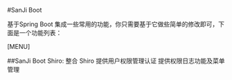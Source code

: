 #SanJi Boot

基于Spring Boot 集成一些常用的功能，你只需要基于它做些简单的修改即可，下面是一个功能列表：

[MENU]

##SanJi Boot Shiro:
整合 Shiro 提供用户权限管理认证 提供权限日志功能及菜单管理
